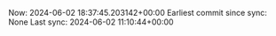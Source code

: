 Now: 2024-06-02 18:37:45.203142+00:00 Earliest commit since sync: None Last sync: 2024-06-02 11:10:44+00:00
